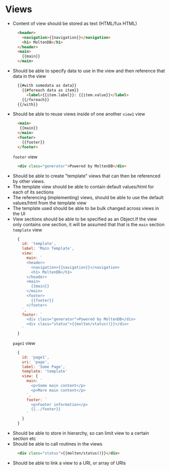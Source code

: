 # Views
- Content of view should be stored as text (HTML/fux HTML)
  ```html
    <header>
      <navigation>{{navigation}}</navigation>
      <h1> MoltenDB</h1>
    </header>
    <main>
      {{main}}
    </main>
  ```
- Should be able to specify data to use in the view and then reference that
  data in the view
  ```html
    {{#with somedata as data}}
      {{#foreach data as item}}
        <label>{{item.label}}: {{item.value}}</label>
      {{/foreach}}
    {{/with}}
  ```
- Should be able to reuse views inside of one another
  `view1` view
  ```html
    <main>
     {{main}}
    </main>
    <footer>
      {{footer}}
    </footer>
  ```
  `footer` view
  ```html
    <div class="generator">Powered by MoltenDB</div>
  ```
- Should be able to create "template" views that can then be referenced by
  other views.
- The template view should be able to contain default values/html for each of
  its sections
- The referencing (implementing) views, should be able to use the default
  values/html from the template view
- The template used should be able to be bulk changed across views in the UI
- View sections should be able to be specified as an Object.If the view only
  contains one section, it will be assumed that that is the `main` section
  `template` view
  ```javascript
    {
      id: 'template',
      label: 'Main Template',
      view:
        main: `
        <header>
          <navigation>{{navigation}}</navigation>
          <h1> MoltenDB</h1>
        </header>
        <main>
          {{main}}
        </main>
        <footer>
          {{footer}}
        </footer>
      `,
      footer: `
        <div class="generator">Powered by MoltenDB</div>
        <div class="status">{{molten/status()}}</div>
      `
    }
  ```
  `page1` view
  ```javascript
    {
      id: 'page1',
      uri: 'page',
      label: 'Some Page',
      template: 'template'
      view: {
        main: `
          <p>Some main content</p>
          <p>More main content</p>
        `,
        footer: `
          <p>Footer information</p>
          {{../footer}}
        `
      }
    }
  ```
- Should be able to store in hierarchy, so can limit view to a certain section
  etc
- Should be able to call routines in the views
  ```html
    <div class="status">{{molten/status()}}</div>
  ```
- Should be able to link a view to a URI, or array of URIs
